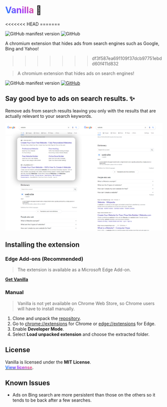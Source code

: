<h1> <strong style="
    background: -webkit-linear-gradient(45deg, #0496FF, #A133FC, #FF6B66);
    -webkit-background-clip: text;
    -webkit-text-fill-color: transparent;">
Vanilla
</strong>🍦
</h1>
<<<<<<< HEAD
=======

![GitHub manifest version](https://img.shields.io/github/manifest-json/v/christianavi/Vanilla) ![GitHub](https://img.shields.io/github/license/christianavi/Vanilla) 

A chromium extension that hides ads from search engines such as Google, Bing and Yahoo!
>>>>>>> df3f587ea691109f37dcb97751ebdd60f411d832

> A chromium extension that hides ads on search engines!

![GitHub manifest version](https://img.shields.io/github/manifest-json/v/christianavi/Vanilla) [![GitHub](https://img.shields.io/github/license/christianavi/Vanilla)](https://github.com/christianavi/Vanilla/blob/main/LICENSE)


## Say good bye to ads on search results. ✨
Remove ads from search results leaving you only with the results that are actually relevant to your search keywords.

![Screenshot](/img/screenshot.png)

## Installing the extension
### Edge Add-ons (Recommended)
> The extension is available as a Microsoft Edge Add-on.

[**Get Vanilla**](https://microsoftedge.microsoft.com/addons/detail/vanilla/jepnfmnnkonefbegpphenpocclhabmnk)
### Manual
> Vanilla is not yet available on Chrome Web Store, so Chrome users will have to install manually.
1. Clone and unpack the [repository](/christianavi/Vanilla/archive/main.zip).
2. Go to [chrome://extensions](chrome://extensions) for Chrome or [edge://extensions](edge://extensions) for Edge.
3. Enable **Developer Mode**.
4. Select **Load unpacked extension** and choose the extracted folder.

## License
Vanilla is licensed under the **MIT License**.<br>
<a href="https://github.com/christianavi/Vanilla/blob/main/LICENSE"><strong style="
    background: -webkit-linear-gradient(45deg, #0496FF, #A133FC, #FF6B66);
    -webkit-background-clip: text;
    -webkit-text-fill-color: transparent;">View license</strong></a>.


## Known Issues
- Ads on Bing search are more persistent than those on the others so it tends to be back after a few searches.
